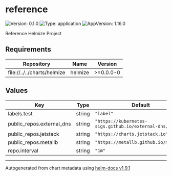 # reference

![Version: 0.1.0](https://img.shields.io/badge/Version-0.1.0-informational?style=flat-square) ![Type: application](https://img.shields.io/badge/Type-application-informational?style=flat-square) ![AppVersion: 1.16.0](https://img.shields.io/badge/AppVersion-1.16.0-informational?style=flat-square)

Reference Helmize Project

## Requirements

| Repository | Name | Version |
|------------|------|---------|
| file://../../charts/helmize | helmize | >=0.0.0-0 |

## Values

| Key | Type | Default | Description |
|-----|------|---------|-------------|
| labels.test | string | `"label"` |  |
| public_repos.external_dns | string | `"https://kubernetes-sigs.github.io/external-dns/"` |  |
| public_repos.jetstack | string | `"https://charts.jetstack.io"` |  |
| public_repos.metallb | string | `"https://metallb.github.io/metallb"` |  |
| repo.interval | string | `"1m"` |  |

----------------------------------------------
Autogenerated from chart metadata using [helm-docs v1.9.1](https://github.com/norwoodj/helm-docs/releases/v1.9.1)
